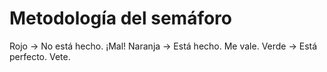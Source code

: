 # Metodología del semáforo
Rojo -> No está hecho. ¡Mal!
Naranja -> Está hecho. Me vale.
Verde -> Está perfecto. Vete.